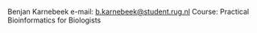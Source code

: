 Benjan Karnebeek
e-mail: b.karnebeek@student.rug.nl
Course: Practical Bioinformatics for Biologists
